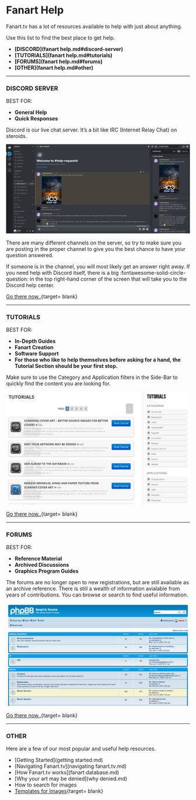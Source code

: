 # __Fanart Help__

Fanart.tv has a lot of resources available to help with just about anything. 

Use this list to find the best place to get help.

- __[DISCORD](fanart help.md#discord-server)__
- __[TUTORIALS](fanart help.md#tutorials)__
- __[FORUMS](fanart help.md#forums)__
- __[OTHER](fanart help.md#other)__

---

### __DISCORD SERVER__

BEST FOR:

- __General Help__
- __Quick Responses__


Discord is our live chat server. It’s a bit like IRC (Internet Relay Chat) on steroids.

![Discord Channels](../assets/images/discord-server.jpg)

There are many different channels on the server, so try to make sure you are posting in the proper channel to give you the best chance to have your question answered.

If someone is in the channel, you will most likely get an answer right away. If you need help with Discord itself, there is a big :fontawesome-solid-circle-question: in the top right-hand corner of the screen that will take you to the Discord help center.

[Go there now..](https://discord.gg/r9VufRk){target= blank}

---

### __TUTORIALS__

BEST FOR:

- __In-Depth Guides__
- __Fanart Creation__
- __Software Support__
- __For those who like to help themselves before asking for a hand, the Tutorial Section should be your first stop.__

Make sure to use the Category and Application filters in the Side-Bar to quickly find the content you are looking for.

![Discord Channels](../assets/images/Tutorials-Section.jpg)

[Go there now..](https://fanart.tv/tutorials/){target= blank}

---

### __FORUMS__

BEST FOR:

- __Reference Material__
- __Archived Discussions__
- __Graphics Program Guides__

The forums are no longer open to new registrations, but are still available as an archive reference. There is still a wealth of information avialable from years of contributions. You can browse or search to find useful information.

![Discord Channels](../assets/images/forums.jpg)

[Go there now..](https://forum.fanart.tv/index.php?){target= blank}

---

### __OTHER__

Here are a few of our most popular and useful help resources.

- [Getting Started](getting started.md)
- [Navigating Fanart.tv](navigating fanart.tv.md)
- [How Fanart.tv works](fanart database.md)
- [Why your art may be denied](why denied.md)
- How to search for images
- [Templates for Images](https://fanart.tv/tutorials/templates/){target= blank}